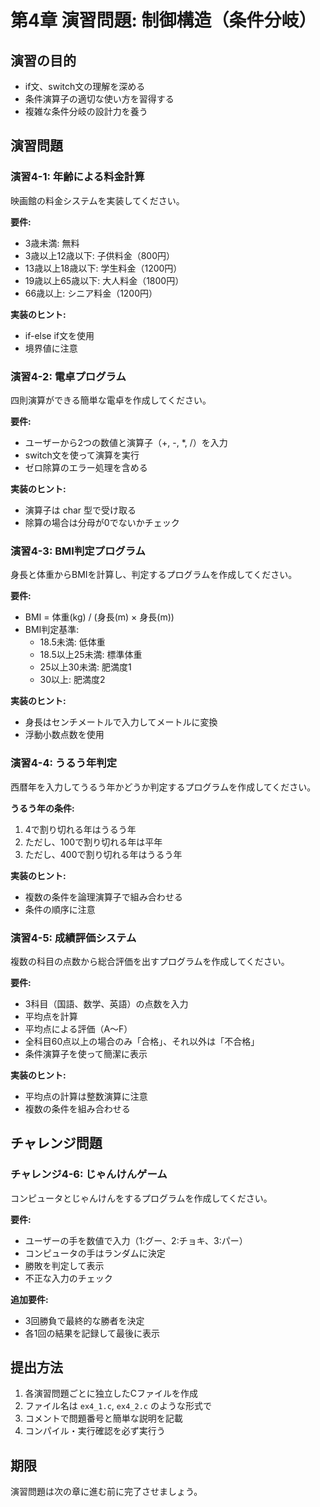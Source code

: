 # 第4章 演習問題: 制御構造（条件分岐）

## 演習の目的
- if文、switch文の理解を深める
- 条件演算子の適切な使い方を習得する
- 複雑な条件分岐の設計力を養う

## 演習問題

### 演習4-1: 年齢による料金計算
映画館の料金システムを実装してください。

**要件:**
- 3歳未満: 無料
- 3歳以上12歳以下: 子供料金（800円）
- 13歳以上18歳以下: 学生料金（1200円）
- 19歳以上65歳以下: 大人料金（1800円）
- 66歳以上: シニア料金（1200円）

**実装のヒント:**
- if-else if文を使用
- 境界値に注意

### 演習4-2: 電卓プログラム
四則演算ができる簡単な電卓を作成してください。

**要件:**
- ユーザーから2つの数値と演算子（+, -, *, /）を入力
- switch文を使って演算を実行
- ゼロ除算のエラー処理を含める

**実装のヒント:**
- 演算子は char 型で受け取る
- 除算の場合は分母が0でないかチェック

### 演習4-3: BMI判定プログラム
身長と体重からBMIを計算し、判定するプログラムを作成してください。

**要件:**
- BMI = 体重(kg) / (身長(m) × 身長(m))
- BMI判定基準:
  - 18.5未満: 低体重
  - 18.5以上25未満: 標準体重
  - 25以上30未満: 肥満度1
  - 30以上: 肥満度2

**実装のヒント:**
- 身長はセンチメートルで入力してメートルに変換
- 浮動小数点数を使用

### 演習4-4: うるう年判定
西暦年を入力してうるう年かどうか判定するプログラムを作成してください。

**うるう年の条件:**
1. 4で割り切れる年はうるう年
2. ただし、100で割り切れる年は平年
3. ただし、400で割り切れる年はうるう年

**実装のヒント:**
- 複数の条件を論理演算子で組み合わせる
- 条件の順序に注意

### 演習4-5: 成績評価システム
複数の科目の点数から総合評価を出すプログラムを作成してください。

**要件:**
- 3科目（国語、数学、英語）の点数を入力
- 平均点を計算
- 平均点による評価（A〜F）
- 全科目60点以上の場合のみ「合格」、それ以外は「不合格」
- 条件演算子を使って簡潔に表示

**実装のヒント:**
- 平均点の計算は整数演算に注意
- 複数の条件を組み合わせる

## チャレンジ問題

### チャレンジ4-6: じゃんけんゲーム
コンピュータとじゃんけんをするプログラムを作成してください。

**要件:**
- ユーザーの手を数値で入力（1:グー、2:チョキ、3:パー）
- コンピュータの手はランダムに決定
- 勝敗を判定して表示
- 不正な入力のチェック

**追加要件:**
- 3回勝負で最終的な勝者を決定
- 各1回の結果を記録して最後に表示

## 提出方法
1. 各演習問題ごとに独立したCファイルを作成
2. ファイル名は `ex4_1.c`, `ex4_2.c` のような形式で
3. コメントで問題番号と簡単な説明を記載
4. コンパイル・実行確認を必ず実行う

## 期限
演習問題は次の章に進む前に完了させましょう。